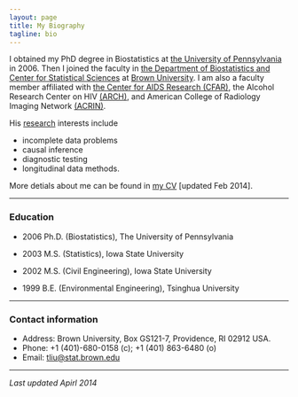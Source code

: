 ```yaml
---
layout: page
title: My Biography 
tagline: bio
---
```


I obtained my PhD degree in Biostatistics at [the University of Pennsylvania](http://www.upenn.edu) in 2006. Then I joined the faculty in [the Department of Biostatistics and Center for Statistical Sciences](http://stat.brown.edu) at [Brown University](http://brown.edu). I am also a faculty member affiliated with [the Center for AIDS Research (CFAR)](http://lifespan.org), the Alcohol Research Center on HIV [(ARCH)](http://www.brown.edu/academics/medical/alcohol-research-center-on-hiv/), and American College of Radiology Imaging Network [(ACRIN)](http://acrin.org). 

His [research](http://taotliu.github.io/my_research) interests include 

- incomplete data problems
- causal inference
- diagnostic testing
- longitudinal data methods.

More detials about me can be found in [my CV](assets/CV_tliu.pdf) [updated Feb 2014]. 

--- 

### Education 


- 2006 Ph.D. (Biostatistics), The University of Pennsylvania

- 2003 M.S. (Statistics), Iowa State University

- 2002 M.S. (Civil Engineering), Iowa State University

- 1999 B.E. (Environmental Engineering), Tsinghua University
		    	   

--- 

### Contact information

- Address: Brown University, Box GS121-7, Providence, RI 02912 USA. 
- Phone: +1 (401)-680-0158 (c); +1 (401) 863-6480 (o)
- Email: tliu@stat.brown.edu


--- 
*Last updated Apirl 2014*